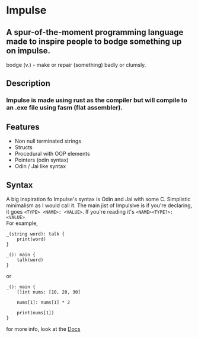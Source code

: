 # Impulse
## A spur-of-the-moment programming language made to inspire people to bodge something up on impulse.
bodge (v.) - make or repair (something) badly or clumsly.

## Description
### Impulse is made using rust as the compiler but will compile to an .exe file using fasm (flat assembler).

## Features
- Non null terminated strings
- Structs
- Procedural with OOP elements
- Pointers (odin syntax)
- Odin / Jai like syntax

## Syntax
A big inspiration fo Impulse's syntax is Odin and Jai with some C. Simplistic minimalism as I would call it.
The main jist of Impulsive is if you're declaring, it goes `<TYPE> <NAME>: <VALUE>`. If you're reading it's `<NAME><TYPE?>: <VALUE>`
<br>
For example,
```
_(string word): talk {
    print(word)
}

_(): main {
    talk(word)
}
```
or
```
_(): main {
    []int nums: [10, 20, 30]

    nums[1]: nums[1] * 2

    print(nums[1])
}
```
for more info, look at the <a href="./DOCS.md">Docs</a>
